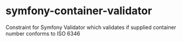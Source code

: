# symfony-container-validator
Constraint for Symfony Validator which validates if supplied container number conforms to ISO 6346
